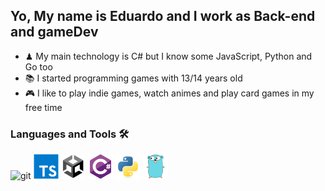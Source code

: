 ## Yo, My name is Eduardo and I work as Back-end and gameDev

- ♟ My main technology is C# but I know some JavaScript, Python and Go too
- 📚 I started programming games with 13/14 years old
- 🎮 I like to play indie games, watch animes and play card games in my free time


### Languages and Tools 🛠

<p>
    <img src="https://www.vectorlogo.zone/logos/git-scm/git-scm-icon.svg" alt="git" width="40" height="40" />
    <img src="https://raw.githubusercontent.com/devicons/devicon/master/icons/typescript/typescript-original.svg" alt="Unity" width="40"
        height="40" />
    <img src="https://raw.githubusercontent.com/devicons/devicon/master/icons/unity/unity-original.svg" alt="Unity" width="40"
        height="40" />
    <img src="https://github.com/devicons/devicon/blob/master/icons/csharp/csharp-original.svg" alt="csharp" width="40"
        height="40" />
    <img src="https://github.com/devicons/devicon/blob/master/icons/python/python-original.svg" alt="Python" width="40"
        height="40" />
    <img src="https://raw.githubusercontent.com/devicons/devicon/master/icons/go/go-original.svg" alt="go" width="40"
        height="40" />
</p>
